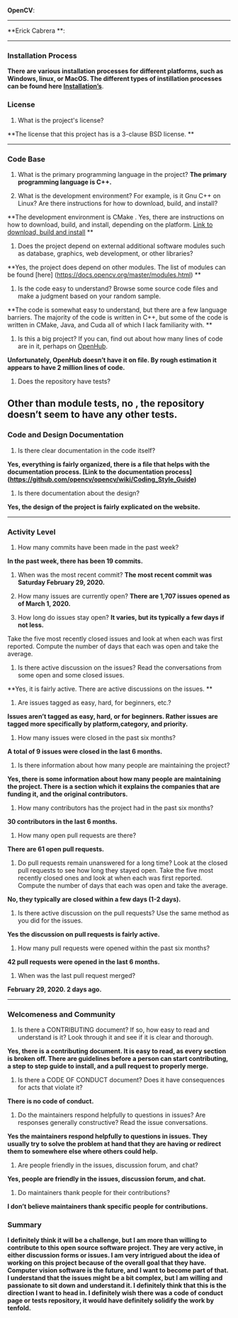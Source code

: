 

**OpenCV**: 


---


**Erick Cabrera **: 


---
### Installation Process

**There are various installation processes for different platforms, such as Windows, linux, or MacOS. The different types of instillation processes can be found here [Installation’s](https://docs.opencv.org/master/df/d65/tutorial_table_of_content_introduction.html)**. 

### License

1. What is the project's license?

**The license that this project has is a 3-clause BSD license. **


---

### Code Base

1. What is the primary programming language in the project? 
**The primary programming language is C++.**

1. What is the development environment? For example, is it Gnu C++ on Linux?
Are there instructions for how to download, build, and install? 

**The development environment is CMake . Yes, there are instructions on how to download, build, and install, depending on the platform. [Link to download, build and install]( https://docs.opencv.org/master/df/d65/tutorial_table_of_content_introduction.html) **

1. Does the project depend on external additional software modules such as
database,  graphics, web development, or other libraries? 

**Yes, the project does depend on other modules. The list of modules can be found [here] (https://docs.opencv.org/master/modules.html) **

1. Is the code easy to understand? Browse some source code files and make
a judgment based on your random sample.  

**The code is somewhat easy to understand, but there are a few language barriers. The majority of the code is written in C++, but some of the code is written in CMake, Java, and Cuda all of which I lack familiarity with. **

1. Is this a big project? If you can, find out about how many lines of code
are in it, perhaps on [OpenHub](https://www.openhub.net/). 

**Unfortunately, OpenHub doesn’t have it on file. By rough estimation it appears to have 2 million lines of code.**

1. Does the repository have tests?

**Other than module tests, no ,  the repository doesn’t seem to have any other tests.**
---

### Code and Design Documentation
1. Is there clear documentation in the code itself? 

**Yes, everything is fairly organized, there is a file that helps with the documentation process. 
[Link to the documentation process] (https://github.com/opencv/opencv/wiki/Coding_Style_Guide)**


1. Is there documentation about the design? 

**Yes, the design of the project is fairly explicated on the website.**


---

### Activity Level

1. How many commits have been made in the past week?

**In the past week, there has been 19 commits.**

1. When was the most recent commit?
**The most recent commit was Saturday February 29, 2020.**

1. How many issues are currently open?
**There are 1,707 issues opened as of March 1, 2020.**

1. How long do issues stay open?
**It varies, but its typically a few days if not less.**

Take the five most recently closed issues and look at when each was first reported.
Compute the number of days that each was open and take the average. 

1. Is there active discussion on the issues?
Read the conversations from some open and some closed issues.

**Yes, it is fairly active. There are active discussions on the issues. **

1. Are issues tagged as easy, hard, for beginners, etc.? 

**Issues aren’t tagged as easy, hard, or for beginners. Rather issues are tagged more specifically by platform,category, and priority.**

1. How many issues were closed in the past six months?

**A total of 9 issues were closed in the last 6 months.**

1. Is there information about how many people are maintaining the project?

**Yes, there is some information about how many people are maintaining the project. There is a section which it explains the companies that are funding it, and the original contributors.**

1. How many contributors has the project had in the past six months?

**30 contributors in the last 6 months.**

1. How many open pull requests are there?

**There are 61 open pull requests.**

1. Do pull requests remain unanswered for a long time?
Look at the closed pull requests to see how long they stayed open.
Take the five most recently closed ones and look at when each was first reported.
Compute the number of days that each was open and take the average.

**No, they typically are closed within a few days (1-2 days).**

1. Is there active discussion on the pull requests?
Use the same method as you did for the issues. 

**Yes the discussion on pull requests is fairly active.**

1. How many pull requests were opened within the past six months?

**42 pull requests were opened in the last 6 months.**

1. When was the last  pull request  merged?

**February 29, 2020. 2 days ago.**

---

### Welcomeness and Community

1. Is there a CONTRIBUTING document? If so, how easy to read and understand is it?
Look through it and see if it is clear and thorough.

**Yes, there is a contributing document. It is easy to read, as every section is broken off. There are guidelines before a person can start contributing, a step to step guide to install, and a pull request to properly merge.**
1. Is there a CODE OF CONDUCT document? Does it have consequences for acts that
violate it?

**There is no code of conduct.**
1. Do the maintainers respond helpfully to questions in issues?
Are responses generally constructive? Read the issue conversations.

**Yes the maintainers respond helpfully to questions in issues. They usually try to solve the problem at hand that they are having or redirect them to somewhere else where others could help.**
1. Are people friendly in the issues, discussion forum, and chat?

**Yes, people are friendly in the issues, discussion forum, and chat.**

1. Do maintainers thank people for their contributions?

**I don’t believe maintainers thank specific people for contributions.**

### Summary

**I definitely think it will be a challenge, but I am more than willing to contribute to this open source software project. They are very active, in either discussion forms or issues. I am very intrigued about the idea of working on this project because of the overall goal that they have. Computer vision software is the future, and I want to become part of that. I understand that the issues might be a bit complex, but I am willing and passionate to sit down and understand it. I definitely think that this is the direction I want to head in. I definitely wish there was a code of conduct page or tests repository, it would have definitely solidify the work by tenfold.**


